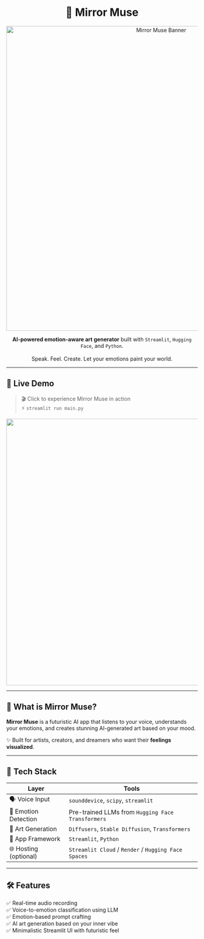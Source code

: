 <h1 align="center">🎨 Mirror Muse</h1>
<p align="center">
  <img src="media/mirror_muse_banner.gif" width="800" alt="Mirror Muse Banner"/>
</p>

<p align="center">
  <b>AI-powered emotion-aware art generator</b> built with <code>Streamlit</code>, <code>Hugging Face</code>, and <code>Python</code>.
  <br><br>
  Speak. Feel. Create. Let your emotions paint your world.
</p>

---

## 🚀 Live Demo

> 🎬 Click to experience Mirror Muse in action  
> ⚡ `streamlit run main.py`

<p align="center">
  <img src="media/demo.gif" width="700"/>
</p>

---

## 🧠 What is Mirror Muse?

**Mirror Muse** is a futuristic AI app that listens to your voice, understands your emotions, and creates stunning AI-generated art based on your mood.

✨ Built for artists, creators, and dreamers who want their **feelings visualized**.

---

## 🔧 Tech Stack

| Layer | Tools |
|-------|-------|
| 🗣️ Voice Input | `sounddevice`, `scipy`, `streamlit` |
| 🧠 Emotion Detection | Pre-trained LLMs from `Hugging Face Transformers` |
| 🎨 Art Generation | `Diffusers`, `Stable Diffusion`, `Transformers` |
| 🧩 App Framework | `Streamlit`, `Python` |
| 🌐 Hosting (optional) | `Streamlit Cloud` / `Render` / `Hugging Face Spaces` |

---

## 🛠️ Features

✅ Real-time audio recording  
✅ Voice-to-emotion classification using LLM  
✅ Emotion-based prompt crafting  
✅ AI art generation based on your inner vibe  
✅ Minimalistic Streamlit UI with futuristic feel  


